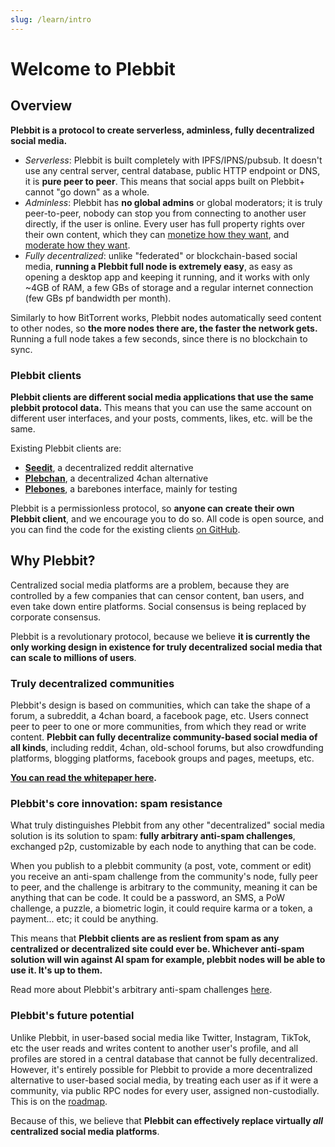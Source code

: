 ```yaml
---
slug: /learn/intro
---
```


# Welcome to Plebbit

## Overview

**Plebbit is a protocol to create serverless, adminless, fully decentralized social media.**

- *Serverless*: Plebbit is built completely with IPFS/IPNS/pubsub. It doesn't use any central server, central database, public HTTP endpoint or DNS, it is **pure peer to peer**. This means that social apps built on Plebbit+ cannot "go down" as a whole.
- *Adminless*: Plebbit has **no global admins** or global moderators; it is truly peer-to-peer, nobody can stop you from connecting to another user directly, if the user is online. Every user has full property rights over their own content, which they can [monetize how they want](../learn/local-node/monetizing-your-sub), and [moderate how they want](../learn/local-node/challenges).
- *Fully decentralized*: unlike "federated" or blockchain-based social media, **running a Plebbit full node is extremely easy**, as easy as opening a desktop app and keeping it running, and it works with only ~4GB of RAM, a few GBs of storage and a regular internet connection (few GBs pf bandwidth per month). 

Similarly to how BitTorrent works, Plebbit nodes automatically seed content to other nodes, so **the more nodes there are, the faster the network gets.** Running a full node takes a few seconds, since there is no blockchain to sync. 

### Plebbit clients

**Plebbit clients are different social media applications that use the same plebbit protocol data.** This means that you can use the same account on different user interfaces, and your posts, comments, likes, etc. will be the same.

Existing Plebbit clients are:
- **[Seedit](../learn/frontends/seedit)**, a decentralized reddit alternative
- **[Plebchan](../learn/frontends/plebchan)**, a decentralized 4chan alternative
- **[Plebones](../learn/frontends/plebones)**, a barebones interface, mainly for testing

Plebbit is a permissionless protocol, so **anyone can create their own Plebbit client**, and we encourage you to do so. All code is open source, and you can find the code for the existing clients [on GitHub](https://github.com/plebbit/).

## Why Plebbit?

Centralized social media platforms are a problem, because they are controlled by a few companies that can censor content, ban users, and even take down entire platforms. Social consensus is being replaced by corporate consensus.

Plebbit is a revolutionary protocol, because we believe **it is currently the only working design in existence for truly decentralized social media that can scale to millions of users**.

### Truly decentralized communities

Plebbit's design is based on communities, which can take the shape of a forum, a subreddit, a 4chan board, a facebook page, etc. Users connect peer to peer to one or more communities, from which they read or write content. **Plebbit can fully decentralize community-based social media of all kinds**, including reddit, 4chan, old-school forums, but also crowdfunding platforms, blogging platforms, facebook groups and pages, meetups, etc.

**[You can read the whitepaper here](https://github.com/plebbit/whitepaper/discussions/2).**

### Plebbit's core innovation: spam resistance

What truly distinguishes Plebbit from any other "decentralized" social media solution is its solution to spam: **fully arbitrary anti-spam challenges**, exchanged p2p, customizable by each node to anything that can be code.

When you publish to a plebbit community (a post, vote, comment or edit) you receive an anti-spam challenge from the community's node, fully peer to peer, and the challenge is arbitrary to the community, meaning it can be anything that can be code. It could be a password, an SMS, a PoW challenge, a puzzle, a biometric login, it could require karma or a token, a payment... etc; it could be anything. 

This means that **Plebbit clients are as reslient from spam as any centralized or decentralized site could ever be. Whichever anti-spam solution will win against AI spam for example, plebbit nodes will be able to use it. It's up to them.**

Read more about Plebbit's arbitrary anti-spam challenges [here](../learn/local-node/challenges).

### Plebbit's future potential

Unlike Plebbit, in user-based social media like Twitter, Instagram, TikTok, etc the user reads and writes content to another user's profile, and all profiles are stored in a central database that cannot be fully decentralized. However, it's entirely possible for Plebbit to provide a more decentralized alternative to user-based social media, by treating each user as if it were a community, via public RPC nodes for every user, assigned non-custodially. This is on the [roadmap](../learn/roadmap).

Because of this, we believe that **Plebbit can effectively replace virtually *all* centralized social media platforms**.